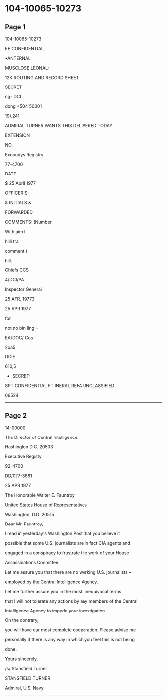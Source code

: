 # 104-10065-10273

## Page 1

104-10065-10273

EE CONFIDENTIAL

•ANTERNAL

MUSCLOSE LEONAL:

12K ROUTING AND RECORD SHEET

SECRET

ng- DCI

dong +504 50001

19).241

ADMIRAL TURNER WANTS THIS DELIVERED TODAY.

EXTENSION

NO.

Exooudys Registry

77-4700

DATE

$ 25 April 1977

OFFICER'S:

& INITIALS.&

FORWARDED

COMMENTS: (Number

With aim l

hilli tra

comment.)

hill.

Chiefs CCS

4/DCI/PA

Inspector Generai

25 AFR. 19773

25 APR 1977

for

not no bin ling =

EA/DOC/ Cos

2oa5

DCIE

610,5

- SECRET:

SPT CONFIDENTIAL FT INERAL REFA UNCLASSIFIED

06524

---

## Page 2

14-00000

The Director of Central Intelligence

Hashinglon D C. 20503

Executive Registy

92-4700

DD/0?7-3881

25 APR 1977

The Honorable Walter E. Fauntroy

United States House of Representatives

Washington, D.G. 20515

Dear Mr. Fauntroy,

I read in yesterday's Washington Post that you believe it

possible that some U.S. journalists are in fact CIA agents and

engaged in a conspiracy to frustrate the work of your House

Assassinations Conmittee.

Let me assure you that there are no working U.S. journalists •

employed by the Central Intelligence Agency.

Let me further assure you in the most unequivocal terms

that I will not tolerate any actions by any members of the Central

Intelligence Agency to impede your investigation.

On the contrary,

you will have our most complete cooperation. Please advise me

personally if there is any way in which you feel this is not being

done.

Yours sincerely,

/s/ Stansfield Turner

STANSFIELD TURNER

Admiral, U.S. Navy

---

